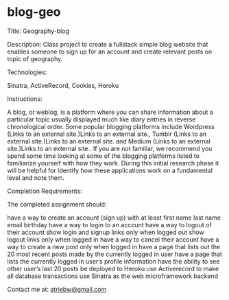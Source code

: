 # blog-geo

Title: Geography-blog

Description: Class project to create a fullstack simple blog website that enables someone to sign up for an account 
and create relevant posts on topic of geography.

Technologies:  

Sinatra, 
ActiveRecord, 
Cookies,
Heroku

Instructions:

A blog, or weblog, is a platform where you can share information about a particular topic usually displayed much like diary entries in reverse chronological order. 
Some popular blogging platforms include Wordpress (Links to an external site.)Links to an external site., 
Tumblr (Links to an external site.)Links to an external site. and Medium (Links to an external site.)Links to an external site.. If you are not familiar, 
we recommend you spend some time looking at some of the blogging platforms listed to familiarize yourself with how they work. 
During this initial research phase it will be helpful for identify how these applications work on a fundamental level and note them.

Completion Requirements:

The completed assignment should:

have a way to create an account (sign up) with at least
first name
last name
email
birthday
have a way to login to an account
have a way to logout of their account
show login and signup links only when logged out
show logout links only when logged in
have a way to cancel their account
have a way to create a new post only when logged in
have a page that lists out the 20 most recent posts made by the currently logged in user
have a page that lists the currently logged in user’s profile information
have the ability to see other user’s last 20 posts
be deployed to Heroku
use Activerecord to make all database transactions
use Sinatra as the web microframework backend

Contact me at: atriebw@gmail.com
